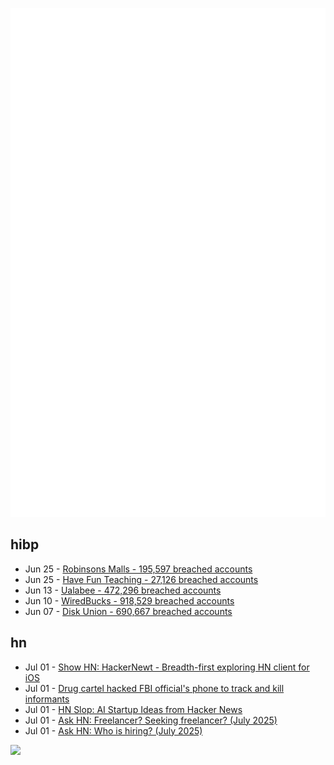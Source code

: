![Metrics](https://raw.githubusercontent.com/phixion/phixion/master/metrics.svg)

## hibp

<!--
for https://github.com/phixion/phixion/blob/main/.github/workflows/feeds.yml
-->
<!--START_SECTION:haveibeenpwnd-->
- Jun 25 - [Robinsons Malls - 195,597 breached accounts](https://haveibeenpwned.com/Breach/RobinsonsMalls)
- Jun 25 - [Have Fun Teaching - 27,126 breached accounts](https://haveibeenpwned.com/Breach/HaveFunTeaching)
- Jun 13 - [Ualabee - 472,296 breached accounts](https://haveibeenpwned.com/Breach/Ualabee)
- Jun 10 - [WiredBucks - 918,529 breached accounts](https://haveibeenpwned.com/Breach/WiredBucks)
- Jun 07 - [Disk Union - 690,667 breached accounts](https://haveibeenpwned.com/Breach/DiskUnion)
<!--END_SECTION:haveibeenpwnd-->

## hn

<!--
for https://github.com/phixion/phixion/blob/main/.github/workflows/feeds.yml
-->
<!--START_SECTION:hn-->
- Jul 01 - [Show HN: HackerNewt - Breadth-first exploring HN client for iOS](https://apps.apple.com/us/app/hackernewt-for-hacker-news/id6448201970)
- Jul 01 - [Drug cartel hacked FBI official's phone to track and kill informants](https://arstechnica.com/security/2025/06/mexican-drug-cartel-hacked-fbi-officials-phone-to-track-informant-report-says/)
- Jul 01 - [HN Slop: AI Startup Ideas from Hacker News](https://www.josh.ing/hn-slop)
- Jul 01 - [Ask HN: Freelancer? Seeking freelancer? (July 2025)](https://news.ycombinator.com/item?id=44434575)
- Jul 01 - [Ask HN: Who is hiring? (July 2025)](https://news.ycombinator.com/item?id=44434576)
<!--END_SECTION:hn-->

<!--
for https://yhype.me
-->
![](https://hit.yhype.me/github/profile?user_id=13013670)
